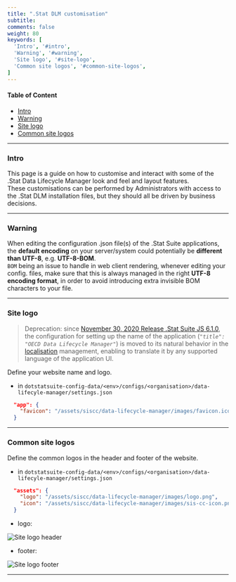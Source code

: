 ```yaml
---
title: ".Stat DLM customisation"
subtitle: 
comments: false
weight: 80
keywords: [
  'Intro', '#intro',
  'Warning', '#warning',
  'Site logo', '#site-logo',
  'Common site logos', '#common-site-logos',
]
---
```


#### Table of Content
- [Intro](#intro)
- [Warning](#warning)
- [Site logo](#site-logo)
- [Common site logos](#common-site-logos)
---

### Intro
This page is a guide on how to customise and interact with some of the .Stat Data Lifecycle Manager look and feel and layout features.  
These customisations can be performed by Administrators with access to the .Stat DLM installation files, but they should all be driven by business decisions.

---

### Warning
When editing the configuration .json file(s) of the .Stat Suite applications, the **default encoding** on your server/system could potentially be **different than UTF-8**, e.g. **UTF-8-BOM**.  
`BOM` being an issue to handle in web client rendering, whenever editing your config. files, make sure that this is always managed in the right **UTF-8 encoding format**, in order to avoid introducing extra invisible BOM characters to your file.

---

### Site logo
> Deprecation: since [November 30, 2020 Release .Stat Suite JS 6.1.0](/dotstatsuite-documentation/changelog/#november-30-2020), the configuration for setting up the name of the application (*`"title": "OECD Data Lifecycle Manager"`*) is moved to its natural behavior in the [localisation](/dotstatsuite-documentation/configurations/localisation/) management, enabling to translate it by any supported language of the application UI.

Define your website name and logo.  

* in `dotstatsuite-config-data/<env>/configs/<organisation>/data-lifecyle-manager/settings.json`

```json
  "app": {
    "favicon": "/assets/siscc/data-lifecycle-manager/images/favicon.ico"
  }
```

---

### Common site logos
Define the common logos in the header and footer of the website.<br>

* in `dotstatsuite-config-data/<env>/configs/<organisation>/data-lifecyle-manager/settings.json`

```json
  "assets": {
    "logo": "/assets/siscc/data-lifecycle-manager/images/logo.png",
    "icon": "/assets/siscc/data-lifecycle-manager/images/sis-cc-icon.png"
  }
```

* logo:  

![Site logo header](/dotstatsuite-documentation/images/dlm-logo-header.png)

* footer:  

![Site logo footer](/dotstatsuite-documentation/images/faq-site-logo-footer.png)

---
